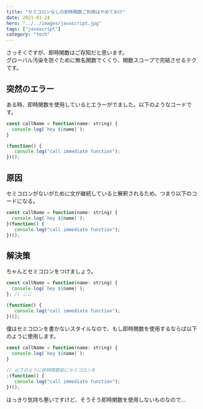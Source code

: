 ```yaml
---
title: "セミコロンなしの即時関数ご利用はやめておけ"
date: 2021-01-24
hero: "../../images/javascript.jpg"
tags: ["javascript"]
category: "tech"
---
```

さっそくですが、即時関数はご存知だと思います。  
グローバル汚染を防ぐために無名関数でくくり、関数スコープで完結させるテクです。

## 突然のエラー
ある時、即時関数を使用しているとエラーがでました。以下のようなコードです。
```js
const callName = function(name: string) {
  console.log(`hey ${name}`);
}

(function() {
   console.log("call immediate function");
})();
```

## 原因
セミコロンがないがために文が継続していると解釈されるため。つまり以下のコードになる。
```js
const callName = function(name: string) {
  console.log(`hey ${name}`);
}(function() {
   console.log("call immediate function");
})();
```

## 解決策
ちゃんとセミコロンをつけましょう。
```js
const callName = function(name: string) {
  console.log(`hey ${name}`);
}; // ここ

(function() {
   console.log("call immediate function");
})();
```
僕はセミコロンを書かないスタイルなので、もし即時関数を使用するならば以下のように使用します。
```js
const callName = function(name: string) {
  console.log(`hey ${name}`);
}

// 以下のように即時関数前にセミコロンを
;(function() {
   console.log("call immediate function");
})();
```
はっきり気持ち悪いですけど、そうそう即時関数を使用しないものなので...
